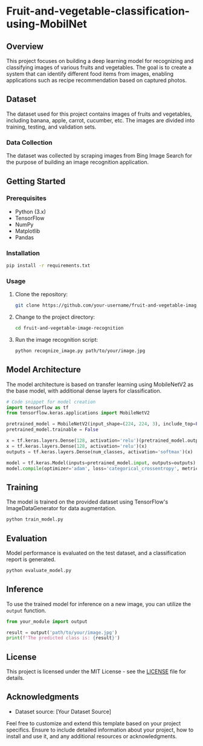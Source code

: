 # Fruit-and-vegetable-classification-using-MobilNet

## Overview
This project focuses on building a deep learning model for recognizing and classifying images of various fruits and vegetables. The goal is to create a system that can identify different food items from images, enabling applications such as recipe recommendation based on captured photos.

## Dataset
The dataset used for this project contains images of fruits and vegetables, including banana, apple, carrot, cucumber, etc. The images are divided into training, testing, and validation sets.

### Data Collection
The dataset was collected by scraping images from Bing Image Search for the purpose of building an image recognition application.

## Getting Started
### Prerequisites
- Python (3.x)
- TensorFlow
- NumPy
- Matplotlib
- Pandas

### Installation
```bash
pip install -r requirements.txt
```

### Usage
1. Clone the repository:
   ```bash
   git clone https://github.com/your-username/fruit-and-vegetable-image-recognition.git
   ```

2. Change to the project directory:
   ```bash
   cd fruit-and-vegetable-image-recognition
   ```

3. Run the image recognition script:
   ```bash
   python recognize_image.py path/to/your/image.jpg
   ```

## Model Architecture
The model architecture is based on transfer learning using MobileNetV2 as the base model, with additional dense layers for classification.

```python
# Code snippet for model creation
import tensorflow as tf
from tensorflow.keras.applications import MobileNetV2

pretrained_model = MobileNetV2(input_shape=(224, 224, 3), include_top=False, weights='imagenet', pooling='avg')
pretrained_model.trainable = False

x = tf.keras.layers.Dense(128, activation='relu')(pretrained_model.output)
x = tf.keras.layers.Dense(128, activation='relu')(x)
outputs = tf.keras.layers.Dense(num_classes, activation='softmax')(x)

model = tf.keras.Model(inputs=pretrained_model.input, outputs=outputs)
model.compile(optimizer='adam', loss='categorical_crossentropy', metrics=['accuracy'])
```

## Training
The model is trained on the provided dataset using TensorFlow's ImageDataGenerator for data augmentation.

```bash
python train_model.py
```

## Evaluation
Model performance is evaluated on the test dataset, and a classification report is generated.

```bash
python evaluate_model.py
```

## Inference
To use the trained model for inference on a new image, you can utilize the `output` function.

```python
from your_module import output

result = output('path/to/your/image.jpg')
print(f'The predicted class is: {result}')
```

## License
This project is licensed under the MIT License - see the [LICENSE](LICENSE) file for details.

## Acknowledgments
- Dataset source: [Your Dataset Source]

Feel free to customize and extend this template based on your project specifics. Ensure to include detailed information about your project, how to install and use it, and any additional resources or acknowledgments.
```
